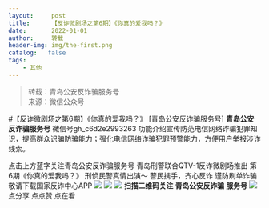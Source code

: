 ```yaml
---
layout:     post
title:      【反诈微剧场之第6期】《你真的爱我吗？》
date:       2022-01-01
author:     转载
header-img: img/the-first.png
catalog:   false
tags:
    - 其他
---
```


<blockquote><p>转载：青岛公安反诈骗服务号<br>
来源：微信公众号</p></blockquote>

#【反诈微剧场之第6期】《你真的爱我吗？》
[青岛公安反诈骗服务号]
**青岛公安反诈骗服务号**
微信号gh_c6d2e2993263
功能介绍宣传防范电信网络诈骗犯罪知识，提高群众识骗防骗能力；强化电信网络诈骗犯罪预警能力，方便用户举报涉诈线索。

点击上方蓝字关注青岛公安反诈骗服务号
青岛刑警联合QTV-1反诈微剧场推出
第6期《你真的爱我吗？》
刑侦民警真情出演～
警民携手，齐心反诈
谨防刷单诈骗
敬请下载国家反诈中心APP
![]({{site.baseurl}}/postimg/1GjWwxYB3dlFdGLrELZj887b3g8ql6p0OSIAC9ibudGoq5I4F6TtRtUkf5ulIPh1qMlYxIvw8Keghic0NxnkAoQA.png)
![]({{site.baseurl}}/postimg/6xI4h676QXzia5naazW6wFR5ml91zib85OnAdBFSTibic8yWLuWic1rKJBicwSgnqzI9icFMSpImia2H4zZhqLVTr724UA.png)
![]({{site.baseurl}}/postimg/1GjWwxYB3dk0QR6pndF2SISfW55mAuAxDQOiaC2Geq1kE9oibrv0xIEyiazCyo7VubILLicuLicBW77qleN0GPJOTAQ.jpeg)
**扫描二维码关注**
**青岛公安反诈骗**
**服务号**
![]({{site.baseurl}}/postimg/6xI4h676QXzia5naazW6wFR5ml91zib85O2ObvfHFG7tH1qAI6iakIGohmLu4siar1ZzMiawQ7QicgfyZFjriavRic3M6Q.png)
点分享
点点赞
点在看
